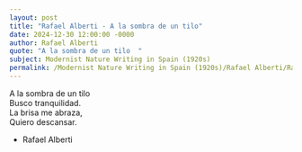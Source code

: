 ```yaml
---
layout: post
title: "Rafael Alberti - A la sombra de un tilo"
date: 2024-12-30 12:00:00 -0000
author: Rafael Alberti
quote: "A la sombra de un tilo  "
subject: Modernist Nature Writing in Spain (1920s)
permalink: /Modernist Nature Writing in Spain (1920s)/Rafael Alberti/Rafael Alberti - A la sombra de un tilo
---
```


A la sombra de un tilo  
Busco tranquilidad.  
La brisa me abraza,  
Quiero descansar.

- Rafael Alberti
